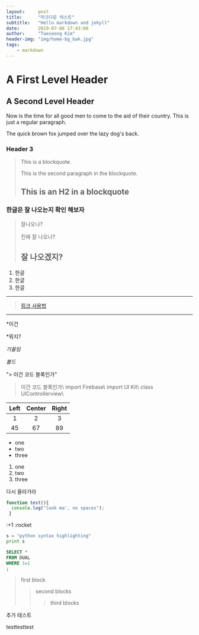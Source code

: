 ```yaml
---
layout:     post
title:      "마크다운 테스트"
subtitle:   "Hello markdown and jekyll"
date:       2019-07-08 17:43:00
author:     "Taeseong Kim"
header-img: "img/home-bg_bak.jpg"
tags:
    - markdown
---
```


A First Level Header
====================

A Second Level Header
---------------------

Now is the time for all good men to come to
the aid of their country. This is just a
regular paragraph.

The quick brown fox jumped over the lazy
dog's back.

### Header 3

> This is a blockquote.
> 
> This is the second paragraph in the blockquote.
>
> ## This is an H2 in a blockquote

### 한글은 잘 나오는지 확인 해보자
> 잘나오나?
>
> 진짜 잘 나오나?
>
>## 잘 나오겠지?
1. 한글
2. 한글
3. 한글

---
>[링크 사용법](http://naver.com, 'naver')
---
*이건

*뭐지?

*기울임*

_볼드_


"> 이건 코드 블록인가"
> 이건 코드 블록인가\\
>import Firebase\\
>import UI Kit\\
> class UIControllerview\\

|Left |Center|Right|
|:---:|:---:|:----:|
|1|2|3|
|45|67|89|

- one
- two
- three

1. one
2. two
3. three

다시 올라가라

```javascript
function test(){
  console.log("look ma', no spaces");
 }
```

:+1
:rocket

```python
s = "python syntax highlighting"
print s
```

```SQL
SELECT * 
FROM DUAL
WHERE 1=1
;
```
 
> first block
> > second blocks
>>> third blocks

추가 테스트

testtesttest
